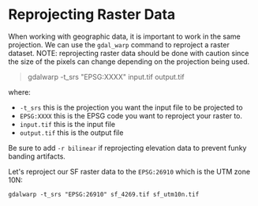 # Reprojecting Raster Data

When working with geographic data, it is important to work in the same projection. We can use the `gdal_warp` command to reproject a raster dataset. NOTE: reprojecting raster data should be done with caution since the size of the pixels can change depending on the projection being used.

> gdalwarp -t_srs "EPSG:XXXX" input.tif output.tif

where:

* `-t_srs` this is the projection you want the input file to be projected to
* `EPSG:XXXX` this is the EPSG code you want to reproject your raster to.
* `input.tif` this is the input file
* `output.tif` this is the output file

Be sure to add `-r bilinear` if reprojecting elevation data to prevent funky banding artifacts.

Let's reproject our SF raster data to the `EPSG:26910` which is the UTM zone 10N:

```
gdalwarp -t_srs "EPSG:26910" sf_4269.tif sf_utm10n.tif
```
